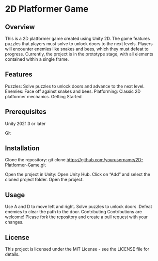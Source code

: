 # 2D Platformer Game

## Overview

This is a 2D platformer game created using Unity 2D. The game features puzzles that players must solve to unlock doors to the next levels. Players will encounter enemies like snakes and bees, which they must defeat to progress. Currently, the project is in the prototype stage, with all elements contained within a single frame.

## Features

Puzzles: Solve puzzles to unlock doors and advance to the next level.
Enemies: Face off against snakes and bees.
Platforming: Classic 2D platformer mechanics.
Getting Started

## Prerequisites

Unity 2021.3 or later 

Git

## Installation

Clone the repository:
git clone https://github.com/yourusername/2D-Platformer-Game.git

Open the project in Unity:
Open Unity Hub.
Click on “Add” and select the cloned project folder.
Open the project.

## Usage
Use A and D to move left and right.
Solve puzzles to unlock doors.
Defeat enemies to clear the path to the door.
Contributing
Contributions are welcome! Please fork the repository and create a pull request with your changes.

## License
This project is licensed under the MIT License - see the LICENSE file for details.
